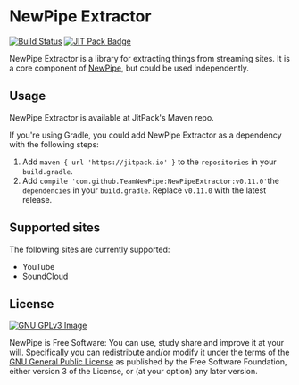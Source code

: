 # NewPipe Extractor

[![Build Status](https://travis-ci.org/TeamNewPipe/NewPipeExtractor.svg?branch=master)](https://travis-ci.org/TeamNewPipe/NewPipeExtractor) [![JIT Pack Badge](https://jitpack.io/v/TeamNewPipe/NewPipeExtractor.svg)](https://jitpack.io/#TeamNewPipe/NewPipeExtractor)

NewPipe Extractor is a library for extracting things from streaming sites. It is a core component of [NewPipe](https://github.com/TeamNewPipe/NewPipe), but could be used independently.

## Usage

NewPipe Extractor is available at JitPack's Maven repo.

If you're using Gradle, you could add NewPipe Extractor as a dependency with the following steps:

1. Add `maven { url 'https://jitpack.io' }` to the `repositories` in your `build.gradle`.
2. Add `compile 'com.github.TeamNewPipe:NewPipeExtractor:v0.11.0'`the `dependencies` in your `build.gradle`. Replace `v0.11.0` with the latest release.

## Supported sites

The following sites are currently supported:

- YouTube
- SoundCloud

## License

[![GNU GPLv3 Image](https://www.gnu.org/graphics/gplv3-127x51.png)](http://www.gnu.org/licenses/gpl-3.0.en.html)  

NewPipe is Free Software: You can use, study share and improve it at your
will. Specifically you can redistribute and/or modify it under the terms of the
[GNU General Public License](https://www.gnu.org/licenses/gpl.html) as
published by the Free Software Foundation, either version 3 of the License, or
(at your option) any later version.  
